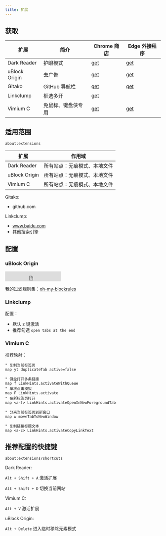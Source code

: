 ```yaml
---
title: 扩展
---
```


## 获取

| 扩展          | 简介               | Chrome 商店 | Edge 外接程序 |
| ------------- | ------------------ | ----------- | ------------- |
| Dark Reader   | 护眼模式           | [get][dd1]  | [get][dd2]    |
| uBlock Origin | 去广告             | [get][uo1]  | [get][uo2]    |
| Gitako        | GitHub 导航栏      | [get][g1]   | [get][g2]     |
| Linkclump     | 框选多开           | [get][lc]   |
| Vimium C      | 免鼠标、键盘侠专用 | [get][vc1]  | [get][vc2]    |

[dd1]: https://chrome.google.com/webstore/detail/dark-reader/eimadpbcbfnmbkopoojfekhnkhdbieeh
[dd2]: https://microsoftedge.microsoft.com/addons/detail/dark-reader/ifoakfbpdcdoeenechcleahebpibofpc
[uo1]: https://chrome.google.com/webstore/detail/ublock-origin/cjpalhdlnbpafiamejdnhcphjbkeiagm
[uo2]: https://microsoftedge.microsoft.com/addons/detail/ublock-origin/odfafepnkmbhccpbejgmiehpchacaeak
[g1]: https://chrome.google.com/webstore/detail/gitako-github-file-tree/giljefjcheohhamkjphiebfjnlphnokk
[g2]: https://microsoftedge.microsoft.com/addons/detail/gitako-github-file-tree/alpoloddcggjhakjemghahlkofjekbca
[lc]: https://chrome.google.com/webstore/detail/linkclump/lfpjkncokllnfokkgpkobnkbkmelfefj
[vc1]: https://chrome.google.com/webstore/detail/vimium-c-all-by-keyboard/hfjbmagddngcpeloejdejnfgbamkjaeg
[vc2]: https://microsoftedge.microsoft.com/addons/detail/vimium-c-all-by-keyboar/aibcglbfblnogfjhbcmmpobjhnomhcdo

## 适用范围

    about:extensions

| 扩展          | 作用域                                 |
| ------------- | -------------------------------------- |
| Dark Reader   | 所有站点：无痕模式、本地文件           |
| uBlock Origin | 所有站点：无痕模式、本地文件           |
| Vimium C      | 所有站点：无痕模式、本地文件 |

Gitako:

- github.com

Linkclump:

- www.baidu.com
- 其他搜索引擎

## 配置

### uBlock Origin

<iframe src="https://ghbtns.com/github-btn.html?user=littleboyharry&repo=create-my-dotfiles&type=star&count=true&size=large" frameborder="0" scrolling="0" width="180" height="32" title="GitHub" style={{float:'right'}}></iframe>

我的过滤规则集：[oh-my-blockrules](https://github.com/LittleboyHarry/oh-my-blockrules)

### Linkclump

配置：

- 默认 z 键激活
- 推荐勾选 `open tabs at the end`

### Vimium C

推荐映射：

```vim
" 复制当前标签页
map yt duplicateTab active=false

" 键盘打开多条链接
map f LinkHints.activateWithQueue
" 单次点击模拟
map F LinkHints.activate
" 在新标签页打开
map <a-f> LinkHints.activateOpenInNewForegroundTab

" 分离当前标签页到新窗口
map w moveTabToNewWindow

" 复制链接标题文本
map <a-c> LinkHints.activateCopyLinkText
```

## 推荐配置的快捷键

    about:extensions/shortcuts

Dark Reader:

`Alt + Shift + A` 激活扩展

`Alt + Shift + D` 切换当前网站

Vimium C:

`Alt + V` 激活扩展

uBlock Origin:

`Alt + Delete` 进入临时移除元素模式
